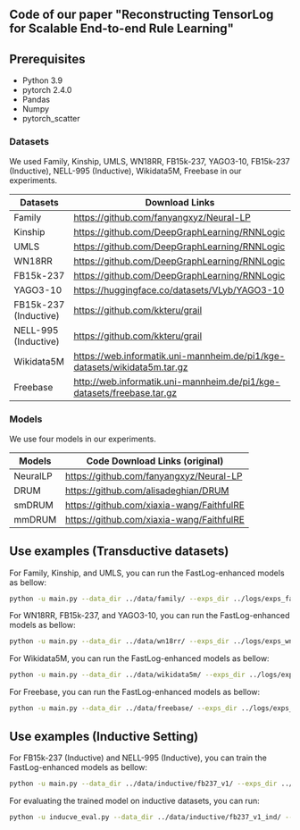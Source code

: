## Code of our paper "Reconstructing TensorLog for Scalable End-to-end Rule Learning"

## Prerequisites

* Python 3.9
* pytorch 2.4.0
* Pandas
* Numpy
* pytorch_scatter

### Datasets

We used Family, Kinship, UMLS, WN18RR, FB15k-237, YAGO3-10, FB15k-237 (Inductive), NELL-995 (Inductive), Wikidata5M, Freebase in our experiments.

| Datasets           | Download Links                                                       |
|--------------------|----------------------------------------------------------------------|
| Family             | https://github.com/fanyangxyz/Neural-LP                        |
| Kinship            | https://github.com/DeepGraphLearning/RNNLogic                        |
| UMLS               | https://github.com/DeepGraphLearning/RNNLogic                        |
| WN18RR             | https://github.com/DeepGraphLearning/RNNLogic   |
| FB15k-237          | https://github.com/DeepGraphLearning/RNNLogic   |
| YAGO3-10           | https://huggingface.co/datasets/VLyb/YAGO3-10   |
| FB15k-237 (Inductive)         | https://github.com/kkteru/grail   |
| NELL-995 (Inductive)           | https://github.com/kkteru/grail   |
| Wikidata5M         | https://web.informatik.uni-mannheim.de/pi1/kge-datasets/wikidata5m.tar.gz   |
| Freebase           | http://web.informatik.uni-mannheim.de/pi1/kge-datasets/freebase.tar.gz   |

### Models

We use four models in our experiments.

| Models             | Code Download Links (original)                  |
|--------------------|-------------------------------------------------|
| NeuralLP           | https://github.com/fanyangxyz/Neural-LP         |
| DRUM               | https://github.com/alisadeghian/DRUM            |
| smDRUM             | https://github.com/xiaxia-wang/FaithfulRE       |
| mmDRUM             | https://github.com/xiaxia-wang/FaithfulRE       |

## Use examples (Transductive datasets)

For Family, Kinship, and UMLS, you can run the FastLog-enhanced models as bellow:

```sh
python -u main.py --data_dir ../data/family/ --exps_dir ../logs/exps_family_drum_seed1234/ --exp_name family --batch_size 32 --length 3 --max_epoch 10 --dropout 0. --use_gpu --gpu_id 0  --step 3 --do_train --do_test --max_time -1 --min_time -1 --learning_rate 1e-3 --accum_step 1 --early_stop --raw --model_name DRUM --seed 1234
```

For WN18RR, FB15k-237, and YAGO3-10, you can run the FastLog-enhanced models as bellow:

```sh
python -u main.py --data_dir ../data/wn18rr/ --exps_dir ../logs/exps_wn18rr_drum_seed1234/ --exp_name wn18rr --batch_size 32 --length 3 --max_epoch 10 --dropout 0. --use_gpu --gpu_id 0  --step 3 --do_train --do_test --max_time -1 --min_time -1 --learning_rate 1e-3 --accum_step 1 --early_stop --raw --model_name DRUM --seed 1234 --use_topk
```

For Wikidata5M, you can run the FastLog-enhanced models as bellow:

```sh
python -u main.py --data_dir ../data/wikidata5m/ --exps_dir ../logs/exps_wikidata5m_drum_seed1234/ --exp_name wikidata5m --batch_size 16 --length 3 --max_epoch 10 --dropout 0. --use_gpu --gpu_id 0  --step 3 --do_train --do_test --max_time 20000 --min_time -1 --learning_rate 1e-3 --accum_step 1 --early_stop --raw --model_name DRUM --seed 1234 --use_topk --sparse
```

For Freebase, you can run the FastLog-enhanced models as bellow:

```sh
python -u main.py --data_dir ../data/freebase/ --exps_dir ../logs/exps_freebase_drum_seed1234/ --exp_name freebase --batch_size 1 --length 3 --max_epoch 10 --dropout 0. --use_gpu --gpu_id 0  --step 3 --do_train --do_test --max_time 20000 --min_time -1 --learning_rate 1e-3 --accum_step 1 --early_stop --raw --model_name DRUM --seed 1234 --use_topk --sparse
```

## Use examples (Inductive Setting)

For FB15k-237 (Inductive) and NELL-995 (Inductive), you can train the FastLog-enhanced models as bellow:

```sh
python -u main.py --data_dir ../data/inductive/fb237_v1/ --exps_dir ../logs/exps_fb237_v1_drum_seed1234_l6/ --exp_name fb237_v1 --batch_size 32 --length 3 --max_epoch 10 --dropout 0. --use_gpu --gpu_id 0  --step 6 --do_train --do_test --max_time -1 --min_time -1 --learning_rate 1e-3 --accum_step 1 --early_stop --raw --model_name DRUM --seed 1234
```

For evaluating the trained model on inductive datasets, you can run:

```sh
python -u inducve_eval.py --data_dir ../data/inductive/fb237_v1_ind/ --exps_dir ../logs/exps_fb237_v1_drum_seed1234_l6/ --exp_name fb237_v1 --batch_size 32 --length 3 --max_epoch 10 --dropout 0. --use_gpu --gpu_id 0  --step 6 --do_test --max_time -1 --min_time -1 --learning_rate 1e-3 --accum_step 1 --early_stop --raw --model_name DRUM --seed 1234
```
